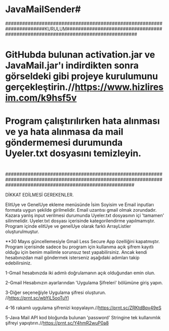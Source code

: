 # JavaMailSender#

######################################################################KURULUM#################################################################################
#                                                                                                                                                            #
# GitHubda bulunan activation.jar ve JavaMail.jar'ı indirdikten sonra görseldeki gibi projeye kurulumunu gerçekleştirin.//https://www.hizliresim.com/k9hsf5v #
# Program çalıştırılırken hata alınması ve ya hata alınmasa da mail göndermemesi durumunda Uyeler.txt dosyasını temizleyin.                                   #
#                                                                                                                                                            #
##############################################################################################################################################################



DİKKAT EDİLMESİ GEREKENLER.

ElitUye ve GenelUye ekleme menüsünde İsim Soyisim ve Email inputları formata uygun şekilde girilmelidir.
Email uzantısı gmail olmak zorundadır.
Kazara yanlış input verilmesi durumunda Uyeler.txt dosyasının içi 'tamamen' silinmelidir.
Uyeler.txt dosyası içerisinde kategorilendirme yapılmamıştır. Program içinde elitUye ve genelUye olarak farklı ArrayListler oluşturulmuştur.

**30 Mayıs güncellemesiyle Gmail Less Secure App özelliğini kapatmıştır. Program içerisinde sadece bu program için kullanıma açık şifrem kayıtlı olduğu için benim mailimle sorunsuz test yapabilirsiniz. Ancak kendi hesabınızdan mail göndermek isterseniz aşağıdaki adımları takip edebilirsiniz.

1-Gmail hesabınızda iki adımlı doğrulamanın açık olduğundan emin olun.

2-Gmail Hesabınızın ayarlarından 'Uygulama Şifreleri' bölümüne giriş yapın.

3-Diğer seçeneğiyle Uygulama şifresi oluşturun. //https://prnt.sc/wbYiL5ooTuYl

4-16 rakamlı uygulama şifrenizi kopyalayın.//https://prnt.sc/ZRKtdBpv49eS

5-Java Mail API kod bloğunda bulunan 'password' Stringine tek kullanımlık şifreyi yapıştırın.//https://prnt.sc/Y4hmR2wuP0a8
